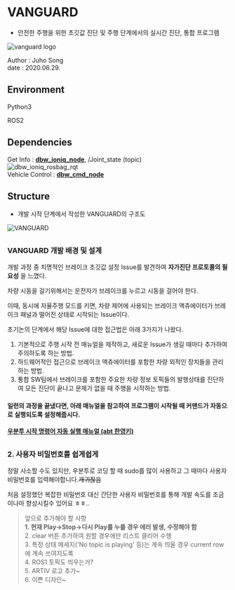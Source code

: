 #  VANGUARD

* 안전한 주행을 위한 초깃값 진단 및 주행 단계에서의 실시간 진단, 통합 프로그램 

![vanguard logo](https://user-images.githubusercontent.com/59792475/85998620-01dd9f80-ba46-11ea-966c-e1af38672d25.png)

Author : Juho Song<br>
date : 2020.06.29.

## Environment
  Python3
  
  ROS2

## Dependencies

  Get Info : __[dbw_ioniq_node](https://github.com/shinkansan/ARTIV/tree/master/Comms/Ioniq/dbw_ioniq/dbw_ioniq_node)__, /Joint_state (topic) <br>
  ![dbw_ioniq_rosbag_rqt](https://user-images.githubusercontent.com/59792475/81559090-ca4d6200-93c9-11ea-8c90-9aa113fa7ce5.png) <br>
  Vehicle Control : __[dbw_cmd_node](https://github.com/shinkansan/ARTIV/tree/master/Comms/Ioniq/dbw_ioniq/dbw_cmd_node)__

## Structure

* 개발 시작 단계에서 작성한 VANGUARD의 구조도

![VANGUARD](https://user-images.githubusercontent.com/59792475/85997591-a5c64b80-ba44-11ea-8fa3-6a98d010f002.png)

  ##
  ### VANGUARD 개발 배경 및 설계   
  
  개발 과정 중 치명적인 브레이크 초깃값 설정 Issue를 발견하여 __자가진단 프로토콜의 필요성__ 을 느꼈다. 
  
  차량 시동을 걸기위해서는 운전자가 브레이크를 누르고 시동을 걸어야 한다.
  
  이때, 동시에 자율주행 모드를 키면, 차량 제어에 사용되는 브레이크 액츄에이터가 브레이크 패널과 떨어진 상태로 시작되는 Issue이다. 
  
  초기논의 단계에서 해당 Issue에 대한 접근법은 아래 3가지가 나왔다. 
  
  1. 기본적으로 주행 시작 전 매뉴얼을 제작하고, 새로운 Issue가 생길 때마다 추가하여 주의하도록 하는 방법.
  2. 하드웨어적인 접근으로 브레이크 액츄에이터를 포함한 차량 외적인 장치들을 관리하는 방법.
  3. 통합 SW팀에서 브레이크를 포함한 주요한 차량 정보 토픽들의 발행상태를 진단하여 모든 진단이 끝나고 문제가 없을 때 주행을 시작하는 방법.
  
  
  
  
  
  #### 일련의 과정을 끝냈다면, 아래 매뉴얼을 참고하여 프로그램이 시작될 때 커맨드가 자동으로 실행되도록 설정해줍시다.
  
  __[우분투 시작 명령어 자동 실행 매뉴얼 (abt 한영키)](https://github.com/shinkansan/ARTIV/blob/master/Manual/Startup_Setting_Hangul.md)__
  
  ##
  ### 2. 사용자 비밀번호를 쉽게쉽게
  
   정말 사소할 수도 있지만, 우분투로 코딩 할 때 sudo를 많이 사용하고 그 때마다 사용자 비밀번호를 입력해야합니다.~~개귀찮음~~
   
  처음 설정했던 복잡한 비밀번호 대신 간단한 사용자 비밀번호를 통해 개발 속도를 조금이나마 향상시킬수 있어요 ㅎㅎ..


> 앞으로 추가해야 할 사항   
> **1. 현재 Play->Stop->다시 Play를 누를 경우 에러 발생, 수정해야 함**   
> 2. clear 버튼 추가하여 원할 경우에만 리스트 클리어 수행   
> 3. 특정 상태 메세지('No topic is playing' 등)는 계속 띄울 경우 current row에 계속 쓰여지도록   
> 4. ROS1 토픽도 띄우는거?   
> 5. ARTIV 로고 추가~   
> 6. 이쁜 디자인~   

